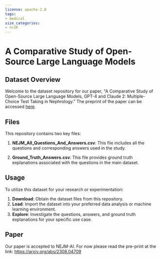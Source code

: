 ```yaml
---
license: apache-2.0
tags:
- medical
size_categories:
- n<1K
---
```

# A Comparative Study of Open-Source Large Language Models

## Dataset Overview

Welcome to the dataset repository for our paper, "A Comparative Study of Open-Source Large Language Models, GPT-4 and Claude 2: Multiple-Choice Test Taking in Nephrology." The preprint of the paper can be accessed [here](https://arxiv.org/abs/2308.04709).

## Files

This repository contains two key files:

1. **NEJM_All_Questions_And_Answers.csv**: This file includes all the questions and corresponding answers used in the study.

2. **Ground_Truth_Answers.csv**: This file provides ground truth explanations associated with the questions in the main dataset.

## Usage

To utilize this dataset for your research or experimentation:

1. **Download**: Obtain the dataset files from this repository.
2. **Load**: Import the dataset into your preferred data analysis or machine learning environment.
3. **Explore**: Investigate the questions, answers, and ground truth explanations for your specific use case.

## Paper
Our paper is accepted to NEJM-AI. For now please read the pre-print at the link: https://arxiv.org/abs/2308.04709

